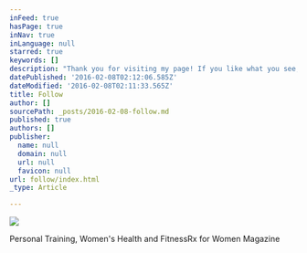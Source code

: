 ```yaml
---
inFeed: true
hasPage: true
inNav: true
inLanguage: null
starred: true
keywords: []
description: "Thank you for visiting my page! If you like what you see, please click the \"Like\" button and come back for daily inspiration, clean eating ideas and health and fitness motivation.  I am new Mom who fell back in love with health and fitness two years ago, after an 8 year struggle, where not only was I unhealthy, but I was lacking confidence and wasn't truly happy.   If there was one thing I always knew, it was that I wanted to be a wife and a Mom. So I needed to take control of my life, my health, in order to a great role model for my children and spend many wonderful, healthy and happy years with my family.  My journey was far from easy, and I don't believe it's ever over! I'm not perfect and I still struggle regularly...if not daily, but I can finally say I am truly happy and the healthiest I have ever been. And I honestly don't know if I would be where I am today if it wasn't for someone paying it forward.  So it's my turn to pay it forward and I want to help YOU take control of your life, tackle the obstacles and truly go after your goals...whether it be related to health or fitness...or, if like me, you want to coach others and create a business that allows you to work from home and create a world of opportunities for you and your family.  Even if you only take one thing away from my page...I am happy!! My goal is to add value to someone's life every day...and I hope that person is YOU!!!  If you are looking for motivation, support and accountability on your health and fitness journey, I'd love for you to join my HEART Challenge. Please email me at melissabourdages4fitness@gmail.com and let me know what your health and fitness goals are!   If you are interested in learning about becoming Coach please email me at melissabourdages4fitness@gmail.com and let's chat!  Thank you again for stopping by and I can't wait to connect with you soon!!! Make it a great day smile emoticon"
datePublished: '2016-02-08T02:12:06.585Z'
dateModified: '2016-02-08T02:11:33.565Z'
title: Follow
author: []
sourcePath: _posts/2016-02-08-follow.md
published: true
authors: []
publisher:
  name: null
  domain: null
  url: null
  favicon: null
url: follow/index.html
_type: Article

---
```

![](https://the-grid-user-content.s3-us-west-2.amazonaws.com/b35711dc-a4c0-427e-a856-b56e18a0d6bb.jpg)

Personal Training, Women's Health and FitnessRx for Women Magazine